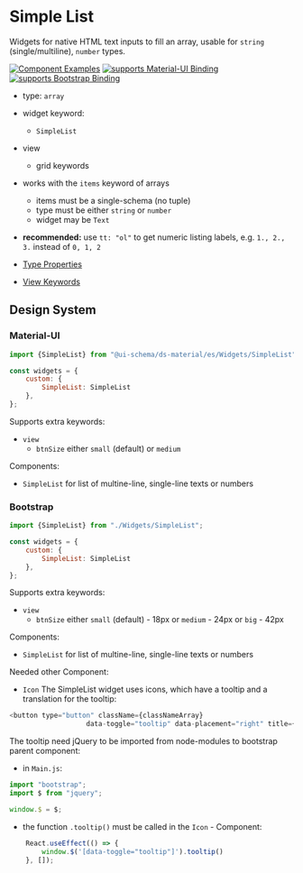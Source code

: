 # Simple List

Widgets for native HTML text inputs to fill an array, usable for `string` (single/multiline), `number` types.

[![Component Examples](https://img.shields.io/badge/Examples-green?labelColor=1d3d39&color=1a6754&logoColor=ffffff&style=flat-square&logo=plex)](#demo-editor) [![supports Material-UI Binding](https://img.shields.io/badge/Material-green?labelColor=1a237e&color=0d47a1&logoColor=ffffff&style=flat-square&logo=material-ui)](#material-ui) [![supports Bootstrap Binding](https://img.shields.io/badge/Bootstrap-green?labelColor=3C2B57&color=563D7C&logoColor=ffffff&style=flat-square&logo=bootstrap)](#bootstrap)

- type: `array`
- widget keyword:
    - `SimpleList`
- view
    - grid keywords
- works with the `items` keyword of arrays
    - items must be a single-schema (no tuple)
    - type must be either `string` or `number`
    - widget may be `Text`
- **recommended:** use `tt: "ol"` to get numeric listing labels, e.g. `1., 2., 3.` instead of `0, 1, 2`

- [Type Properties](/docs/schema#type-array)
- [View Keywords](/docs/schema#view-keyword)

## Design System

### Material-UI

```js
import {SimpleList} from "@ui-schema/ds-material/es/Widgets/SimpleList";

const widgets = {
    custom: {
        SimpleList: SimpleList
    },
};
```

Supports extra keywords:

- `view`
    - `btnSize` either `small` (default) or `medium`

Components:

- `SimpleList` for list of multine-line, single-line texts or numbers

### Bootstrap

```js
import {SimpleList} from "./Widgets/SimpleList";

const widgets = {
    custom: {
        SimpleList: SimpleList
    },
};
```

Supports extra keywords:

- `view`
    - `btnSize` either `small` (default) - 18px or `medium` - 24px or `big` - 42px

Components:

- `SimpleList` for list of multine-line, single-line texts or numbers


Needed other Component:

- `Icon`
The SimpleList widget uses icons, which have a tooltip and a translation for the tooltip:

```js
<button type="button" className={classNameArray}
                   data-toggle="tooltip" data-placement="right" title={t(label)} onClick={onClick}>
```

The tooltip need jQuery to be imported from node-modules to bootstrap parent component:

- in `Main.js`:

```js
import "bootstrap";
import $ from "jquery";

window.$ = $;
```

- the function `.tooltip()` must be called in the `Icon` - Component:

```js
    React.useEffect(() => {
        window.$('[data-toggle="tooltip"]').tooltip()
    }, []);
```





